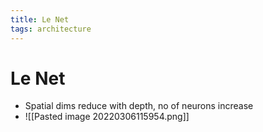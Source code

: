 ```yaml
---
title: Le Net
tags: architecture
---
```


# Le Net
- Spatial dims reduce with depth, no of neurons increase
- ![[Pasted image 20220306115954.png]]


























